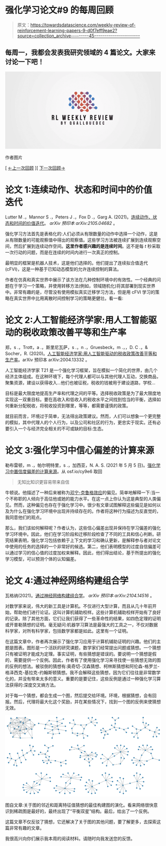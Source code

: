 # 强化学习论文#9 的每周回顾

> 原文：<https://towardsdatascience.com/weekly-review-of-reinforcement-learning-papers-9-d0f7eff9eae2?source=collection_archive---------45----------------------->

## 每周一，我都会发表我研究领域的 4 篇论文。大家来讨论一下吧！

![](img/0c84e523324f8604f736a8e2090f3d51.png)

作者图片

[ [←上一次回顾](/weekly-review-of-reinforcement-learning-papers-8-9d02a67b2e8a?sk=a9f56ffd7721f0956f8319456eec4d5f) ][ [下一次回顾→](https://qgallouedec.medium.com/weekly-review-of-reinforcement-learning-papers-10-be5947715b26?sk=3d43102b9d5c0f070360473c478ce87e)

# 论文 1:连续动作、状态和时间中的价值迭代

Lutter M .，Mannor S .，Peters J .，Fox D .，Garg A. (2021)。[连续动作、状态和时间的价值迭代](https://arxiv.org/abs/2105.04682)。 *arXiv 预印本 arXiv:2105.04682* 。

强化学习方法首先是表格化的:人们必须从有限数量的动作中选择一个动作，这是从有限数量的可能观察值中得出的观察值。这些学习方法被连续扩展到连续观察空间，然后扩展到连续动作空间。**这里作者感兴趣的是连续时间**。这不是每 *t* 秒采取一次行动的问题，而是在连续的时间内进行一次真正的控制。

最明显的框架是机器人技术，这是他们选择的。他们提出了连续拟合值迭代(cFVI)，这是一种基于已知动态模型的允许连续控制的算法。

作者在仿真和真实世界中展示了该方法在几种控制环境中的有效性。一个经典的问题在于学习一个策略，并使用转移方法(例如，领域随机化)将其部署到现实世界中。非常有趣的是，尽管没有使用模拟真实迁移学习方法，但是用 cFVI 学习的策略在真实世界中比用离散时间控制学习的策略更健壮。看一看:

# 论文 2:人工智能经济学家:用人工智能驱动的税收政策改善平等和生产率

郑，s .，Trott，a .，斯里尼瓦萨，s .，n .，Gruesbeck，m .，，D. C .，& Socher，R. (2020)。[人工智能经济学家:用人工智能驱动的税收政策改善平等和生产率](https://arxiv.org/abs/2004.13332)。arXiv 预印本 arXiv:2004.13332 。

人工智能经济学家 T21 是一个强化学习框架，旨在模拟一个简化的世界，由几个经济主体组成。在这种环境下，每个代理人都可以与其他代理人互动，交换商品，聚集资源，建设以获得收入…他们也被征税，税收的钱被用于建设道路，学校…

目标是最大限度地提高生产率和代理之间的平等。选择税收政策是为了最大限度地实现这一双重目标。要在高收入和低收入的税收水平之间找到恰当的平衡，选择如何重新分配税收，将税收投资到哪里，等等，都需要谨慎的政策。

就目前而言，环境过于简单，无法得出政策建议。然而，人们可以想象一个更完整的模拟，其中代理人的个人行为，以及公司和社区的行为，更忠实于现实。还有必要引入一个与经济完全相关的不可或缺的目标:生态。

# 论文 3:强化学习中信心偏差的计算来源

勒布雷顿，m .，帕尔明特里，s .，加西亚，N. A. S. (2021 年 5 月 5 日)。[强化学习中置信度偏差的计算来源](https://osf.io/cy9e6/)。从 osf.io/cy9e6 取回

> 无知比知识更容易带来自信

牛顿说。他描述了一种后来被称为[邓宁-克鲁格效应](https://en.wikipedia.org/wiki/Dunning–Kruger_effect)的偏见。简单地解释一下:当一个不称职的人倾向于高估他或她的能力水平。在这一点上你认为这是典型的人类偏见。然而，这种偏见也存在于强化学习中。很少有文章试图解释这些偏见是如何以及为什么在强化学习环境中出现并持续存在的。作者将这种行为描述为反直觉的，我同意他们的观点。

那么，我们该如何解释呢？作者认为，这些信心偏差出现并保持在学习偏差的强化学习环境中。因此，他们在学习阶段和迁移阶段检查了不同的工具和信心判断。研究结果表明，强化学习包括依赖于上下文的学习和确认更新，是解释参与者对论文中使用的任务的选择的一个非常好的候选。第二，他们表明模型的过度自信偏差可以通过学习的信心值的过度加权来解释。因此，他们得出结论，基于所提出的强化学习模型，可以预测个体的认知偏差。

# 论文 4:通过神经网络构建组合学

瓦格纳(2021)。[通过神经网络构建组合学](https://arxiv.org/abs/2104.14516)。 *arXiv 预印本 arXiv:2104.14516* 。

对数学家来说，伟大的新工具是计算机。不仅进行大型计算，而且从几十年前开始，帮助他们进行论证。这叫计算机辅助校样。这些计算机辅助校样开始有了良好的记录。除了其他方面，它们让我们获得了一些革命性的结果，如四色定理的证明或开普勒猜想的证明。毫无疑问:机器学习算法是最强大的工具之一，不仅对数据科学家，对所有科学家，包括数学家都是如此。这里有一个证明。

在这篇文章中，作者再次展示了强化学习应用于计算机辅助证明的兴趣。他们的主题是图表。图形是一个活跃的研究课题，数学家们经常提出问题或猜想。一个猜想只有被证明才能成为定理。事实证明，有些猜想是错误的。要说明一个猜想是假的，需要提供一个反例。因此，作者有了使用强化学习来寻找使一些猜想无效的图的反例的想法。被驳倒的猜想有:奥奇切-汉森猜想、柯林斯猜想和阿伦森-格罗兰-格泽西克-基拉克-约翰斯顿猜想。我不会解释这些猜想，因为它们往往是非常数学化的，并没有带来太多的意义。重要的是要记住，这些反例是通过一种强化学习算法获得的:深度交叉熵方法。

对于每一个猜想，都会生成一个图，然后提交给环境。环境，根据猜想，会有回报。然后，代理将最大化这个奖励，并在某些情况下，找到一个图的反例来使猜想无效。

![](img/6d96841a3545dff004ec14cf025c92db.png)

图自文章:关于图的邻近和距离特征值猜想的最佳构建图的演化。看来网络很快意识到稀疏图是最好的，最终出现了“平衡双星”结构。最后，给出了一个反例。

这篇文章不仅反驳了猜想，它还解决了关于图的其他问题，要了解更多，去探索这篇非常有趣的文章。

我很高兴向你们展示我本周的阅读材料。请随时向我发送您的反馈。